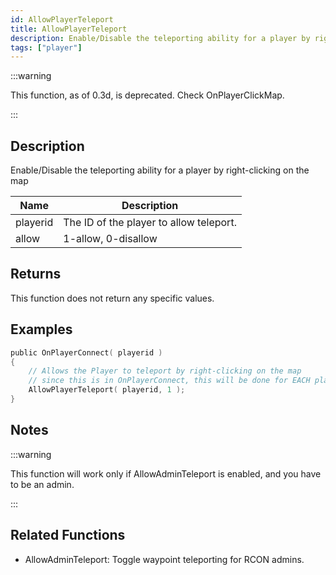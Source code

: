```yaml
---
id: AllowPlayerTeleport
title: AllowPlayerTeleport
description: Enable/Disable the teleporting ability for a player by right-clicking on the map.
tags: ["player"]
---
```


:::warning

This function, as of 0.3d, is deprecated. Check OnPlayerClickMap.

:::

## Description

Enable/Disable the teleporting ability for a player by right-clicking on the map

| Name     | Description                             |
| -------- | --------------------------------------- |
| playerid | The ID of the player to allow teleport. |
| allow    | 1-allow, 0-disallow                     |

## Returns

This function does not return any specific values.

## Examples

```c
public OnPlayerConnect( playerid )
{
    // Allows the Player to teleport by right-clicking on the map
    // since this is in OnPlayerConnect, this will be done for EACH player
    AllowPlayerTeleport( playerid, 1 );
}
```

## Notes

:::warning

This function will work only if AllowAdminTeleport is enabled, and you have to be an admin.

:::

## Related Functions

- AllowAdminTeleport: Toggle waypoint teleporting for RCON admins.
